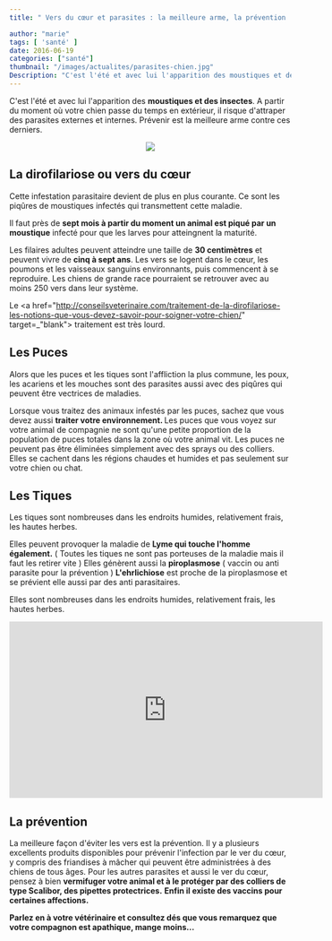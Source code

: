 ```yaml
---
title: " Vers du cœur et parasites : la meilleure arme, la prévention !"

author: "marie"
tags: [ 'santé' ]
date: 2016-06-19
categories: ["santé"]
thumbnail: "/images/actualites/parasites-chien.jpg"
Description: "C'est l'été et avec lui l'apparition des moustiques et des insectes. A partir du moment où votre chien passe du temps en extérieur, il risque d'attraper des parasites externes et internes. Prévenir est la meilleure arme contre ces derniers.  "
---
```


C'est l'été et avec lui l'apparition des <b>moustiques et des insectes</b>. A partir du moment où votre chien passe du temps en extérieur, il risque d'attraper des parasites externes et internes. Prévenir est la meilleure arme contre ces derniers.





<p align="center"><img src="/images/actualites/Dirofilariose.jpg"class="img-responsive"></p>




## La dirofilariose ou vers du cœur ##

Cette infestation parasitaire devient de plus en plus courante. Ce sont les piqûres de moustiques infectés qui transmettent cette maladie.

Il faut près de <b>sept mois à partir du moment un animal est piqué par un moustique</b> infecté pour que les larves pour atteingnent la maturité.

 Les filaires adultes peuvent atteindre une taille de <b>30 centimètres</b> et peuvent vivre de <b>cinq à sept ans</b>. Les vers se logent dans le cœur, les poumons et les vaisseaux sanguins environnants, puis commencent à se reproduire. Les chiens de grande race pourraient se retrouver avec au moins 250 vers dans leur système.

 Le <a href="http://conseilsveterinaire.com/traitement-de-la-dirofilariose-les-notions-que-vous-devez-savoir-pour-soigner-votre-chien/" target=_"blank"> traitement </a> est très lourd.

 <h2> Les Puces </h2>

 Alors que les puces et les tiques sont l'affliction la plus commune, les poux, les acariens et les mouches sont des parasites aussi avec des piqûres qui peuvent être vectrices de maladies.

 Lorsque vous traitez des animaux infestés par les puces, sachez que vous devez aussi <b>traiter votre environnement. </b>Les puces que vous voyez sur votre animal de compagnie ne sont qu'une petite proportion de la population de puces totales dans la zone où votre animal vit. Les puces ne peuvent pas être éliminées simplement avec des sprays ou des colliers. Elles se cachent dans les régions chaudes et humides et pas seulement sur votre chien ou chat.





## Les Tiques ##
Les tiques sont nombreuses dans les endroits humides, relativement frais, les hautes herbes.

Elles peuvent provoquer la maladie de <b>Lyme qui touche l'homme également.</b> ( Toutes les tiques ne sont pas porteuses de la maladie mais il faut les retirer vite )
Elles génèrent aussi la <b>piroplasmose</b> ( vaccin ou anti parasite pour la prévention ) <b>L'ehrlichiose</b>  est proche de la piroplasmose et se prévient elle aussi par des anti parasitaires.

Elles sont nombreuses dans les endroits humides, relativement frais, les hautes herbes.

<iframe width="560" height="315" src="https://www.youtube.com/embed/xSAuAhzjWGo" frameborder="0" allowfullscreen></iframe>


## La prévention ##
 La meilleure façon d'éviter les vers est la prévention. Il y a plusieurs excellents produits disponibles pour prévenir l'infection par le ver du cœur, y compris des friandises à mâcher qui peuvent être administrées à des chiens de tous âges. Pour les autres parasites et aussi le ver du cœur, pensez à bien <b>vermifuger votre animal et à le protéger par des colliers de type Scalibor, des pipettes protectrices.</b> <b>Enfin il existe des vaccins pour certaines affections.</b>

 <b>Parlez en à votre vétérinaire et consultez dés que vous remarquez que votre compagnon est apathique, mange moins... </b>


